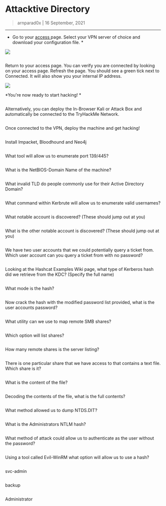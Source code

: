 # Attacktive Directory


> arnparad0x | 16 September, 2021

----------------------

* Go to your [ access ](https://tryhackme.com/access) page. Select your
VPN server of choice and download your configuration file. *

![](http://puu.sh/HpeV3/c42cae74c2.png)


```

```


Return to your access page. You can verify you are connected by looking
on your access page. Refresh the page. You should see a green tick next
to Connected. It will also show you your internal IP address.

![](http://puu.sh/HpeVh/6fc436e1d1.png)

*You're now ready to start hacking! * 
```

```


Alternatively, you can deploy the In-Browser Kali or Attack Box and
automatically be connected to the TryHackMe Network.  


```

```


Once connected to the VPN, deploy the machine and get hacking!  


```

```


Install Impacket, Bloodhound and Neo4j


```

```


What tool will allow us to enumerate port 139/445?


```

```


What is the NetBIOS-Domain Name of the machine?


```

```
 What invalid TLD do people commonly use for their Active
Directory Domain?
```

```


What command within Kerbrute will allow us to enumerate valid usernames?


```

```


What notable account is discovered? (These should jump out at you)


```

```


What is the other notable account is discovered? (These should jump out
at you)  


```

```


We have two user accounts that we could potentially query a ticket from.
Which user account can you query a ticket from with no password?


```

```


Looking at the Hashcat Examples Wiki page, what type of Kerberos hash
did we retrieve from the KDC? (Specify the full name)


```

```


What mode is the hash?


```

```


Now crack the hash with the modified password list provided, what is the
user accounts password?


```

```


What utility can we use to map remote SMB shares?


```

```


Which option will list shares?


```

```


How many remote shares is the server listing?


```

```


There is one particular share that we have access to that contains a
text file. Which share is it?


```

```


What is the content of the file?


```

```


Decoding the contents of the file, what is the full contents?


```

```


What method allowed us to dump NTDS.DIT?


```

```


What is the Administrators NTLM hash?


```

```


What method of attack could allow us to authenticate as the user without
the password?


```

```


Using a tool called Evil-WinRM what option will allow us to use a hash?


```

```
 svc-admin
```

```


backup


```

```


Administrator


```

```

